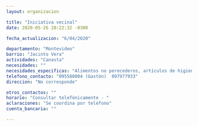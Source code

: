 ```yaml
---
layout: organizacion

title: "Iniciativa vecinal"
date: 2020-05-26 20:22:32 -0300

fecha_actualizacion: "6/04/2020"

departamento: "Montevideo"
barrio: "Jacinto Vera"
actividades: "Canasta"
necesidades: ""
necesidades_especificas: "Alimentos no perecederos, artículos de higiene personal y para el hogar"
telefono_contacto: "095588004 (Gastón)  097977933"
direccion: "No corresponde"

otros_contactos: ""
horario: "Consultar telefónicamente - "
aclaraciones: "Se coordina por teléfono"
cuenta_bancaria: ""

---
```

